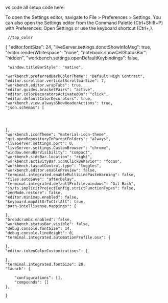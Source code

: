 vs code all setup code here:

To open the Settings editor, navigate to File > Preferences > Settings. You can also open the Settings editor from the Command Palette (Ctrl+Shift+P) with Preferences: Open Settings or use the keyboard shortcut (Ctrl+,).


   

     //top_color
    
    
    
    
    
   { "editor.fontSize": 24,
    "liveServer.settings.donotShowInfoMsg": true,
    "editor.renderWhitespace": "none",
    "notebook.showCellStatusBar": "hidden",
    "workbench.settings.openDefaultKeybindings": false,
    

     "window.titleBarStyle": "native",

    "workbench.preferredDarkColorTheme": "Default High Contrast",
    "editor.scrollbar.verticalScrollbarSize": 7,
    "workbench.editor.wrapTabs": true,
    "editor.guides.bracketPairs": "active",
    "editor.colorDecoratorsActivatedOn": "click",
    "editor.defaultColorDecorators": true,
    "workbench.view.alwaysShowHeaderActions": true,
    "json.schemas": [
        
    
    

    ],
    "workbench.iconTheme": "material-icon-theme",
    "git.openRepositoryInParentFolders": "always",
    "liveServer.settings.port": 0,
    "liveServer.settings.CustomBrowser": "chrome",
    "window.menuBarVisibility": "compact",
    "workbench.sideBar.location": "right",
    "workbench.activityBar.iconClickBehavior": "focus",
    "workbench.layoutControl.type": "toggles",
    "workbench.editor.enablePreview": false,
    "terminal.integrated.enableMultiLinePasteWarning": false,
    "files.autoSave": "afterDelay",
    "terminal.integrated.defaultProfile.windows": "Git Bash",
    "js/ts.implicitProjectConfig.strictFunctionTypes": false,
    "zenMode.restore": false,
    "editor.minimap.enabled": false,
    "keyboard.mapAltGrToCtrlAlt": true,
    "path-intellisense.mappings": {
    
    },
    "breadcrumbs.enabled": false,
    "workbench.statusBar.visible": false,
    "debug.console.fontSize": 14,
    "debug.console.lineHeight": 0,
    "terminal.integrated.automationProfile.osx": {

    },
    "editor.tokenColorCustomizations": {

    },
    "terminal.integrated.fontSize": 20,
    "launch": {
        
        "configurations": [],
        "compounds": []
    },
    
    }
